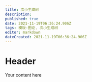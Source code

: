 ```yaml
---
title: 次小生成树
description: 
published: true
date: 2021-11-19T06:36:24.906Z
tags: 模板-图论, 次小生成树
editor: markdown
dateCreated: 2021-11-19T06:36:24.906Z
---
```


# Header
Your content here